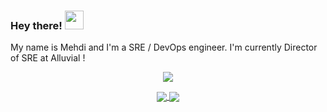 ### Hey there! <img src="https://raw.githubusercontent.com/MartinHeinz/MartinHeinz/master/wave.gif" width="30px">

My name is Mehdi and I'm a SRE / DevOps engineer. I'm currently Director of SRE at Alluvial !

<p align="center">
<a href="https://github.com/cebidhem/cebidhem">
  <img align="center" src="https://github-readme-stats.vercel.app/api?username=cebidhem&show_icons=true&theme=discord_old_blurple&rank_icon=github" />
</a>
</p>
<p align="center">
<a href="https://github.com/cebidhem/linkerd-sp-swagger-sync">
  <img align="center" src="https://github-readme-stats.vercel.app/api/pin/?username=cebidhem&repo=linkerd-sp-swagger-sync&theme=discord_old_blurple" />
</a>
<a href="https://github.com/cebidhem/terraform-jsonnet">
  <img align="center" src="https://github-readme-stats.vercel.app/api/pin/?username=cebidhem&repo=terraform-jsonnet&theme=discord_old_blurple" />
</a>
</p>

<!--
**cebidhem/cebidhem** is a ✨ _special_ ✨ repository because its `README.md` (this file) appears on your GitHub profile.

Here are some ideas to get you started:

- 🔭 I’m currently working on ...
- 🌱 I’m currently learning ...
- 👯 I’m looking to collaborate on ...
- 🤔 I’m looking for help with ...
- 💬 Ask me about ...
- 📫 How to reach me: ...
- 😄 Pronouns: ...
- ⚡ Fun fact: ...
-->
